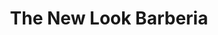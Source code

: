 ---
title: "The New Look Barberia"
url: /lhospitalet-de-llobregat/the-new-look-barberia/
shop: peluquería
---